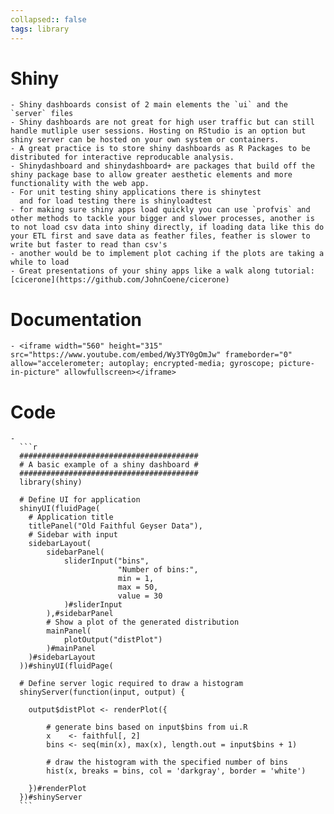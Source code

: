 ```yaml
---
collapsed:: false
tags: library
---
```


# Shiny
	- Shiny dashboards consist of 2 main elements the `ui` and the `server` files
	- Shiny dashboards are not great for high user traffic but can still handle mutliple user sessions. Hosting on RStudio is an option but shiny server can be hosted on your own system or containers.
	- A great practice is to store shiny dashboards as R Packages to be distributed for interactive reproducable analysis.
	- Shinydashboard and shinydashboard+ are packages that build off the shiny package base to allow greater aesthetic elements and more functionality with the web app.
	- For unit testing shiny applications there is shinytest
	  and for load testing there is shinyloadtest
	- for making sure shiny apps load quickly you can use `profvis` and other methods to tackle your bigger and slower processes, another is to not load csv data into shiny directly, if loading data like this do your ETL first and save data as feather files, feather is slower to write but faster to read than csv's
	- another would be to implement plot caching if the plots are taking a while to load
	- Great presentations of your shiny apps like a walk along tutorial: [cicerone](https://github.com/JohnCoene/cicerone)
# Documentation
	- <iframe width="560" height="315" src="https://www.youtube.com/embed/Wy3TY0gOmJw" frameborder="0" allow="accelerometer; autoplay; encrypted-media; gyroscope; picture-in-picture" allowfullscreen></iframe>
# Code
	-
	  ```r
	  ########################################
	  # A basic example of a shiny dashboard #
	  ########################################
	  library(shiny)
	  
	  # Define UI for application
	  shinyUI(fluidPage(
	    # Application title
	    titlePanel("Old Faithful Geyser Data"),
	    # Sidebar with input
	    sidebarLayout(
	        sidebarPanel(
	            sliderInput("bins",
	                        "Number of bins:",
	                        min = 1,
	                        max = 50,
	                        value = 30
	            )#sliderInput
	        ),#sidebarPanel
	        # Show a plot of the generated distribution
	        mainPanel(
	            plotOutput("distPlot")
	        )#mainPanel
	    )#sidebarLayout
	  ))#shinyUI(fluidPage(
	  
	  # Define server logic required to draw a histogram
	  shinyServer(function(input, output) {
	  
	    output$distPlot <- renderPlot({
	  
	        # generate bins based on input$bins from ui.R
	        x    <- faithful[, 2]
	        bins <- seq(min(x), max(x), length.out = input$bins + 1)
	  
	        # draw the histogram with the specified number of bins
	        hist(x, breaks = bins, col = 'darkgray', border = 'white')
	  
	    })#renderPlot
	  })#shinyServer
	  ```